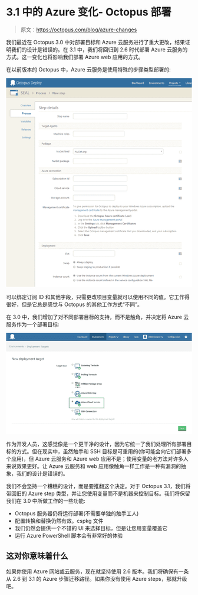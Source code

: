 # 3.1 中的 Azure 变化- Octopus 部署

> 原文：<https://octopus.com/blog/azure-changes>

我们最近在 Octopus 3.0 中对部署目标和 Azure 云服务进行了重大更改，结果证明我们的设计是错误的。在 3.1 中，我们将回归到 2.6 时代部署 Azure 云服务的方式。这一变化也将影响我们部署 Azure web 应用的方式。

在以前版本的 Octopus 中，Azure 云服务是使用特殊的步骤类型部署的:

![The old Azure step type](img/ccb5ec75bef2b8e3e73a660db11698fc.png)

可以绑定订阅 ID 和其他字段，只需更改项目变量就可以使用不同的值。它工作得很好，但是它总是感觉与 Octopus 的其他工作方式“不同”。

在 3.0 中，我们增加了对不同部署目标的支持，而不是触角，并决定将 Azure 云服务作为一个部署目标:

![New deployment targets](img/92370a2b4bd8e2af0946380875f9916e.png)

作为开发人员，这感觉像是一个更干净的设计，因为它统一了我们处理所有部署目标的方式。但在现实中，虽然触手和 SSH 目标是可重用的(你可能会向它们部署多个应用)，但 Azure 云服务和 Azure web 应用不是；使用变量的老方法对许多人来说效果更好。让 Azure 云服务和 web 应用像触角一样工作是一种有漏洞的抽象，我们的设计是错误的。

我们不会坚持一个糟糕的设计，而是要推翻这个决定。对于 Octopus 3.1，我们将带回旧的 Azure step 类型，并让您使用变量而不是机器来控制目标。我们将保留我们在 3.0 中所做工作的一些功能:

*   Octopus 服务器仍将运行部署(不需要单独的触手工人)
*   配置转换和替换仍然有效。cspkg 文件
*   我们仍然会提供一个不错的 UI 来选择目标，但是让您用变量覆盖它
*   运行 Azure PowerShell 脚本会有非常好的体验

## 这对你意味着什么

如果你使用 Azure 网站或云服务，现在就坚持使用 2.6 版本。我们将确保有一条从 2.6 到 3.1 的 Azure 步骤迁移路径。如果你没有使用 Azure steps，那就升级吧。
